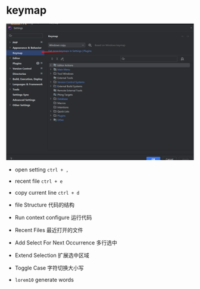 # keymap

![keymap.png](../images/phpstorm/keymap.png)

- open setting `ctrl + ,`
- recent file `ctrl + e`
- copy current line `ctrl + d`

- file Structure 代码的结构
- Run context configure  运行代码
- Recent Files  最近打开的文件
- Add Select For Next Occurrence  多行选中
- Extend Selection 扩展选中区域
- Toggle Case  字符切换大小写
- `lorem10`   generate words   